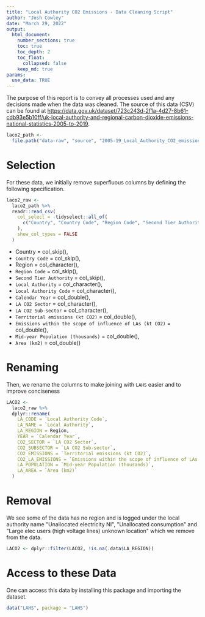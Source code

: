 ```yaml
---
title: "Local Authority CO2 Emissions - Data Cleaning Script"
author: "Josh Cowley"
date: "March 29, 2022"
output:
  html_document:
    number_sections: true
    toc: true
    toc_depth: 2
    toc_float:
      collapsed: false
    keep_md: true
params:
  use_data: TRUE
---
```




The purpose of this report is to convey all processes used and any decisions
made when the data was cleaned.
The source of this data (CSV) can be found at
<https://data.gov.uk/dataset/723c243d-2f1a-4d27-8b61-cdb93e5b10ff/uk-local-authority-and-regional-carbon-dioxide-emissions-national-statistics-2005-to-2019>.


```r
laco2_path <-
  file.path("data-raw", "source", "2005-19_Local_Authority_CO2_emissions.csv")
```

# Selection

For these data, we initially remove superfluous columns by defining the 
following specification.


```r
laco2_raw <- 
  laco2_path %>%
  readr::read_csv(
    col_select = -tidyselect::all_of(
      c("Country", "Country Code", "Region Code", "Second Tier Authority")
    ),
    show_col_types = FALSE
  )
```

-  Country = col_skip(),
-  `Country Code` = col_skip(),
-  Region = col_character(),
-  `Region Code` = col_skip(),
-  `Second Tier Authority` = col_skip(),
-  `Local Authority` = col_character(),
-  `Local Authority Code` = col_character(),
-  `Calendar Year` = col_double(),
-  `LA CO2 Sector` = col_character(),
-  `LA CO2 Sub-sector` = col_character(),
-  `Territorial emissions (kt CO2)` = col_double(),
-  `Emissions within the scope of influence of LAs (kt CO2)` = col_double(),
-  `Mid-year Population (thousands)` = col_double(),
-  `Area (km2)` = col_double()

# Renaming

Then, we rename the columns to make joining with `LAHS` easier and to improve conciseness


```r
LACO2 <- 
  laco2_raw %>%
  dplyr::rename(
    LA_CODE = `Local Authority Code`,
    LA_NAME = `Local Authority`,
    LA_REGION = Region,
    YEAR = `Calendar Year`,
    CO2_SECTOR = `LA CO2 Sector`,
    CO2_SUBSECTOR = `LA CO2 Sub-sector`,
    CO2_EMISSIONS = `Territorial emissions (kt CO2)`,
    CO2_LA_EMISSIONS = `Emissions within the scope of influence of LAs (kt CO2)`,
    LA_POPULATION = `Mid-year Population (thousands)`,
    LA_AREA = `Area (km2)`
  )
```

# Removal

We see some of the data has no region and is logged under the local authority 
name "Unallocated electricity NI", "Unallocated consumption" and "Large elec 
users (high voltage lines) unknown location" which we remove from the data.


```r
LACO2 <- dplyr::filter(LACO2, !is.na(.data$LA_REGION))
```

# Access to these Data



One can access this data by installing this package and importing the dataset.


```r
data("LAHS", package = "LAHS")
```
